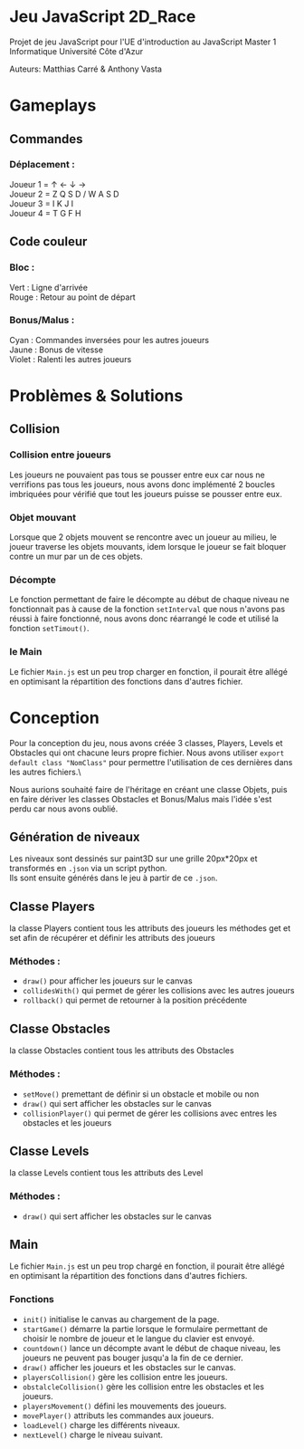 # Jeu JavaScript 2D_Race
Projet de jeu JavaScript pour l'UE d'introduction au JavaScript Master 1 Informatique Université Côte d'Azur

Auteurs: Matthias Carré & Anthony Vasta

# Gameplays

## Commandes

### Déplacement :
Joueur 1 = ↑ ← ↓ →\
Joueur 2 = Z Q S D / W A S D\
Joueur 3 = I K J I\
Joueur 4 = T G F H

## Code couleur

### Bloc :
   Vert : Ligne d'arrivée\
   Rouge : Retour au point de départ

### Bonus/Malus :
   Cyan : Commandes inversées pour les autres joueurs\
   Jaune : Bonus de vitesse\
   Violet : Ralenti les autres joueurs

# Problèmes & Solutions
## Collision
### Collision entre joueurs
Les joueurs ne pouvaient pas tous se pousser entre eux car nous ne verrifions pas tous les joueurs, nous avons donc implémenté 2 boucles imbriquées pour vérifié que tout les joueurs puisse se pousser entre eux.

### Objet mouvant
Lorsque que 2 objets mouvent se rencontre avec un joueur au milieu, le joueur traverse les objets mouvants, idem lorsque le joueur se fait bloquer contre un mur par un de ces objets.

### Décompte
Le fonction permettant de faire le décompte au début de chaque niveau ne fonctionnait pas à cause de la fonction `setInterval` que nous n'avons pas réussi à faire fonctionné, nous avons donc réarrangé le code et utilisé la fonction `setTimout()`.

### le Main
Le fichier `Main.js` est un peu trop charger en fonction, il pourait être allégé en optimisant la répartition des fonctions dans d'autres fichier.

# Conception
Pour la conception du jeu, nous avons créée 3 classes, Players, Levels et Obstacles qui ont chacune leurs propre fichier.
Nous avons utiliser `export default class "NomClass"` pour permettre l'utilisation de ces dernières dans les autres fichiers.\

Nous aurions souhaité faire de l'héritage en créant une classe Objets, puis en faire dériver les classes Obstacles et Bonus/Malus mais l'idée s'est perdu car nous avons oublié.

## Génération de niveaux
Les niveaux sont dessinés sur paint3D sur une grille 20px*20px et transformés en `.json` via un script python.\
Ils sont ensuite générés dans le jeu à partir de ce `.json`.

## Classe Players
la classe Players contient tous les attributs des joueurs
les méthodes get et set afin de récupérer et définir les attributs des joueurs
### Méthodes :
- `draw()` pour afficher les joueurs sur le canvas
- `collidesWith()` qui permet de gérer les collisions avec les autres joueurs
- `rollback()` qui permet de retourner à la position précédente

## Classe Obstacles
la classe Obstacles contient tous les attributs des Obstacles
### Méthodes :
- `setMove()` premettant de définir si un obstacle et mobile ou non
- `draw()` qui sert afficher les obstacles sur le canvas
- `collisionPlayer()` qui permet de gérer les collisions avec entres les obstacles et les joueurs

## Classe Levels
la classe Levels contient tous les attributs des Level
### Méthodes :
- `draw()` qui sert afficher les obstacles sur le canvas

## Main
Le fichier `Main.js` est un peu trop chargé en fonction, il pourait être allégé en optimisant la répartition des fonctions dans d'autres fichiers.

### Fonctions
- `init()` initialise le canvas au chargement de la page.
- `startGame()` démarre la partie lorsque le formulaire permettant de choisir le nombre de joueur et le langue du clavier est envoyé.
- `countdown()` lance un décompte avant le début de chaque niveau, les joueurs ne peuvent pas bouger jusqu'a la fin de ce dernier.
- `draw()` afficher les joueurs et les obstacles sur le canvas.
- `playersCollision()` gère les collision entre les joueurs.
- `obstalcleCollision()` gère les collision entre les obstacles et les joueurs.
- `playersMovement()` défini les mouvements des joueurs.
- `movePlayer()` attributs les commandes aux joueurs.
- `loadLevel()` charge les différents niveaux.
- `nextLevel()` charge le niveau suivant.
